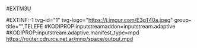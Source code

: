 #EXTM3U

#EXTINF:-1 tvg-id="1" tvg-logo="https://i.imgur.com/E3gT40a.jpeg" group-title="",TELEFE 
#KODIPROP:inputstreamaddon=inputstream.adaptive
#KODIPROP:inputstream.adaptive.manifest_type=mpd
https://router.cdn.rcs.net.ar/mnp/space/output.mpd
